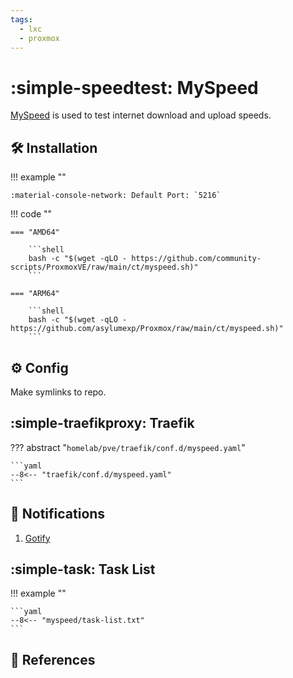 ```yaml
---
tags:
  - lxc
  - proxmox
---
```

# :simple-speedtest: MySpeed

[MySpeed][1] is used to test internet download and upload speeds.

## :hammer_and_wrench: Installation

!!! example ""

    :material-console-network: Default Port: `5216`

!!! code ""

    === "AMD64"

        ```shell
        bash -c "$(wget -qLO - https://github.com/community-scripts/ProxmoxVE/raw/main/ct/myspeed.sh)"
        ```

    === "ARM64"

        ```shell
        bash -c "$(wget -qLO - https://github.com/asylumexp/Proxmox/raw/main/ct/myspeed.sh)"
        ```

## :gear: Config

Make symlinks to repo.

## :simple-traefikproxy: Traefik

??? abstract "`homelab/pve/traefik/conf.d/myspeed.yaml`"

    ```yaml
    --8<-- "traefik/conf.d/myspeed.yaml"
    ```

## :bell: Notifications

1. [Gotify][2]

## :simple-task: Task List

!!! example ""

    ```yaml
    --8<-- "myspeed/task-list.txt"
    ```

## :link: References

[1]: <https://myspeed.dev/>
[2]: <./gotify.md>
